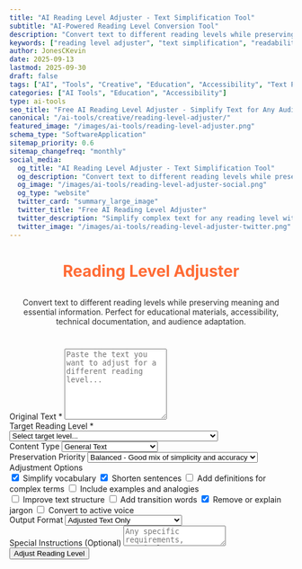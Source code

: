 ```yaml
---
title: "AI Reading Level Adjuster - Text Simplification Tool"
subtitle: "AI-Powered Reading Level Conversion Tool"
description: "Convert text to different reading levels while preserving meaning. Simplify complex content for accessibility, education, and broader audience reach with AI assistance."
keywords: ["reading level adjuster", "text simplification", "readability tool", "AI text converter", "content accessibility", "educational tool", "text complexity", "plain language", "reading comprehension"]
author: JonesCKevin
date: 2025-09-13
lastmod: 2025-09-30
draft: false
tags: ["AI", "Tools", "Creative", "Education", "Accessibility", "Text Processing", "Reading", "Content"]
categories: ["AI Tools", "Education", "Accessibility"]
type: ai-tools
seo_title: "Free AI Reading Level Adjuster - Simplify Text for Any Audience"
canonical: "/ai-tools/creative/reading-level-adjuster/"
featured_image: "/images/ai-tools/reading-level-adjuster.png"
schema_type: "SoftwareApplication"
sitemap_priority: 0.6
sitemap_changefreq: "monthly"
social_media:
  og_title: "AI Reading Level Adjuster - Text Simplification Tool"
  og_description: "Convert text to different reading levels while preserving meaning. Perfect for educators and content creators."
  og_image: "/images/ai-tools/reading-level-adjuster-social.png"
  og_type: "website"
  twitter_card: "summary_large_image"
  twitter_title: "Free AI Reading Level Adjuster"
  twitter_description: "Simplify complex text for any reading level with AI. Perfect for education and accessibility."
  twitter_image: "/images/ai-tools/reading-level-adjuster-twitter.png"
---
```


<link rel="stylesheet" href="reading-level-adjuster.css">

<main class="main-content">
<div class="form-container">
<h1 style="text-align: center; margin-bottom: 30px; color: #ff6b35;">Reading Level Adjuster</h1>
<p style="text-align: center; margin-bottom: 40px; opacity: 0.9;">
                Convert text to different reading levels while preserving meaning and essential information. 
                Perfect for educational materials, accessibility, technical documentation, and audience adaptation.
            </p>
<div class="form-group">
<label for="originalText">Original Text *</label>
<textarea id="originalText" placeholder="Paste the text you want to adjust for a different reading level..." required="" rows="8"></textarea>
</div>
<div class="form-group">
<label for="targetLevel">Target Reading Level *</label>
<select id="targetLevel" required="">
<option value="">Select target level...</option>
<option value="elementary">Elementary (Grades 1-5) - Simple words &amp; short sentences</option>
<option value="middle-school">Middle School (Grades 6-8) - Moderate complexity</option>
<option value="high-school">High School (Grades 9-12) - Standard complexity</option>
<option value="college">College Level - Advanced vocabulary &amp; concepts</option>
<option value="graduate">Graduate/Professional - Technical &amp; specialized</option>
<option value="simplified-adult">Simplified Adult - Clear &amp; accessible</option>
<option value="esl-beginner">ESL Beginner - Non-native speakers, basic</option>
<option value="esl-intermediate">ESL Intermediate - Non-native speakers, moderate</option>
<option value="plain-language">Plain Language - Government/legal standard</option>
<option value="technical-simplified">Technical Simplified - Complex topics, simple language</option>
</select>
</div>
<div class="form-group">
<label for="contentType">Content Type</label>
<select id="contentType">
<option value="general">General Text</option>
<option value="educational">Educational Material</option>
<option value="technical">Technical Documentation</option>
<option value="scientific">Scientific Content</option>
<option value="legal">Legal/Government</option>
<option value="medical">Medical/Health</option>
<option value="business">Business/Professional</option>
<option value="news">News Article</option>
<option value="instruction">Instructions/How-to</option>
<option value="creative">Creative Writing</option>
</select>
</div>
<div class="form-group">
<label for="preservationLevel">Preservation Priority</label>
<select id="preservationLevel">
<option value="balanced">Balanced - Good mix of simplicity and accuracy</option>
<option value="meaning-first">Meaning First - Preserve exact meaning</option>
<option value="simplicity-first">Simplicity First - Maximum readability</option>
<option value="length-preserve">Length Preserve - Keep similar length</option>
</select>
</div>
<div class="form-group">
<label for="adjustmentOptions">Adjustment Options</label>
<div class="checkbox-group">
<div class="checkbox-row">
<label class="checkbox-inline"><input checked="" id="simplifyVocabulary" type="checkbox"/> Simplify vocabulary</label>
<label class="checkbox-inline"><input checked="" id="shortenSentences" type="checkbox"/> Shorten sentences</label>
<label class="checkbox-inline"><input id="addDefinitions" type="checkbox"/> Add definitions for complex terms</label>
<label class="checkbox-inline"><input id="useExamples" type="checkbox"/> Include examples and analogies</label>
</div>
<div class="checkbox-row">
<label class="checkbox-inline"><input id="improveStructure" type="checkbox"/> Improve text structure</label>
<label class="checkbox-inline"><input id="addTransitions" type="checkbox"/> Add transition words</label>
<label class="checkbox-inline"><input checked="" id="removeJargon" type="checkbox"/> Remove or explain jargon</label>
<label class="checkbox-inline"><input id="activeVoice" type="checkbox"/> Convert to active voice</label>
</div>
</div>
</div>
<div class="form-group">
<label for="outputFormat">Output Format</label>
<select id="outputFormat">
<option value="text-only">Adjusted Text Only</option>
<option value="comparison">Side-by-Side Comparison</option>
<option value="highlighted">With Changes Highlighted</option>
<option value="analysis">Include Readability Analysis</option>
<option value="suggestions">With Improvement Suggestions</option>
</select>
</div>
<div class="form-group">
<label for="specialInstructions">Special Instructions (Optional)</label>
<textarea id="specialInstructions" placeholder="Any specific requirements, terminology to preserve, target audience details, or special considerations..." rows="2"></textarea>
</div>
<button class="btn-primary" onclick="adjustReadingLevel()">Adjust Reading Level</button>
</div>
<div class="loading" id="loadingDiv" style="display: none;">
            Adjusting reading level...
        </div>
<div id="errorDiv" style="display: none;"></div>
<div id="resultDiv" style="display: none;">
<h3 style="color: #ff6b35; margin-bottom: 20px;">Adjusted Text</h3>
<div class="result-content" id="resultContent"></div>
<div style="margin-top: 30px; gap: 15px; display: flex; justify-content: center; flex-wrap: wrap;">
<button class="btn-primary" onclick="analyzeReadability()" style="width: auto; padding: 10px 20px; background: linear-gradient(135deg, #ff6b35, #ff8555);">📊 Analyze Readability</button>
<button class="btn-primary" onclick="copyResult()" style="width: auto; padding: 10px 20px;">📋 Copy to Clipboard</button>
<button class="btn-primary" onclick="downloadResult('markdown')" style="width: auto; padding: 10px 20px; background: linear-gradient(135deg, #28a745, #34ce57);">� Download Markdown</button>
<button class="btn-primary" onclick="downloadResult('html')" style="width: auto; padding: 10px 20px; background: linear-gradient(135deg, #17a2b8, #20c997);">🌐 Download HTML</button>
<button class="btn-primary" onclick="generateVariation()" style="width: auto; padding: 10px 20px; background: linear-gradient(135deg, #6f42c1, #8e5bcd);">🔄 Try Different Approach</button>

</div>
</div>
</main>

<script src="reading-level-adjuster.js"></script>





